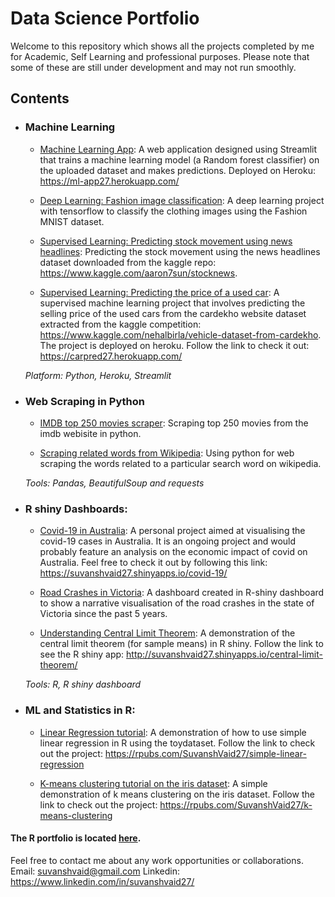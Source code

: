 # Data Science Portfolio

Welcome to this repository which shows all the projects completed by me for Academic, Self Learning and professional purposes. Please note that some of these are still under development and may not run smoothly. 

## Contents

- ### Machine Learning

	- [Machine Learning App](https://github.com/SuvanshVaid27/MachineLearning-app): A web application designed using Streamlit that trains a machine learning model (a Random forest classifier) on the uploaded dataset and makes predictions. Deployed on Heroku: https://ml-app27.herokuapp.com/  
	
	- [Deep Learning: Fashion image classification](https://github.com/SuvanshVaid27/fashion-image-classification/blob/main/fashion_image_classification.ipynb): A deep learning project with tensorflow to classify the clothing images using the Fashion MNIST dataset.
	
	- [Supervised Learning: Predicting stock movement using news headlines](https://github.com/SuvanshVaid27/stock-sentiment-analysis): Predicting the stock movement using the news headlines dataset downloaded from the kaggle repo: https://www.kaggle.com/aaron7sun/stocknews.
	
	- [Supervised Learning: Predicting the price of a used car](https://github.com/SuvanshVaid27/car-price-prediction): A supervised machine learning project that involves predicting the selling price of the used cars from the cardekho website dataset extracted from the kaggle competition: https://www.kaggle.com/nehalbirla/vehicle-dataset-from-cardekho.
The project is deployed on heroku. Follow the link to check it out: https://carpred27.herokuapp.com/

	_Platform: Python, Heroku, Streamlit_ 

- ### Web Scraping in Python

	- [IMDB top 250 movies scraper](https://github.com/SuvanshVaid27/imdb-top-250-scraper): Scraping top 250 movies from the imdb webisite in python.
	
	- [Scraping related words from Wikipedia](https://github.com/SuvanshVaid27/scraping-related-words): Using python for web scraping the words related to a particular search word on wikipedia.

	_Tools: Pandas, BeautifulSoup and requests_

- ### R shiny Dashboards: 

	- [Covid-19 in Australia](https://github.com/SuvanshVaid27/covid-19-dashboard): A personal project aimed at visualising the covid-19 cases in Australia. It is an ongoing project and would probably feature an analysis on the economic impact of covid on Australia.
Feel free to check it out by following this link: https://suvanshvaid27.shinyapps.io/covid-19/

	- [Road Crashes in Victoria](https://github.com/SuvanshVaid27/Road-crashes-victoria-dashboard): A dashboard created in R-shiny dashboard to show a narrative visualisation of the road crashes in the state of Victoria since the past 5 years.
	
	- [Understanding Central Limit Theorem](https://github.com/SuvanshVaid27/central-limit-theorem): A demonstration of the central limit theorem (for sample means) in R shiny.
Follow the link to see the R shiny app: http://suvanshvaid27.shinyapps.io/central-limit-theorem/
	
	_Tools: R, R shiny dashboard_


- ### ML and Statistics in R: 

	- [Linear Regression tutorial](https://github.com/SuvanshVaid27/Simple-Linear-Regression-in-R): A demonstration of how to use simple linear regression in R using the toydataset.
Follow the link to check out the project: https://rpubs.com/SuvanshVaid27/simple-linear-regression

	- [K-means clustering tutorial on the iris dataset](https://github.com/SuvanshVaid27/K-Means-Clustering-in-R): A simple demonstration of k means clustering on the iris dataset.
Follow the link to check out the project: https://rpubs.com/SuvanshVaid27/k-means-clustering

#### The R portfolio is located [here](https://rpubs.com/SuvanshVaid27).


Feel free to contact me about any work opportunities or collaborations. 
Email: suvanshvaid@gmail.com
Linkedin: https://www.linkedin.com/in/suvanshvaid27/

